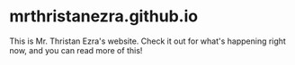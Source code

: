 # mrthristanezra.github.io

This is Mr. Thristan Ezra's website. Check it out for what's happening right now, and you can read more of this!
